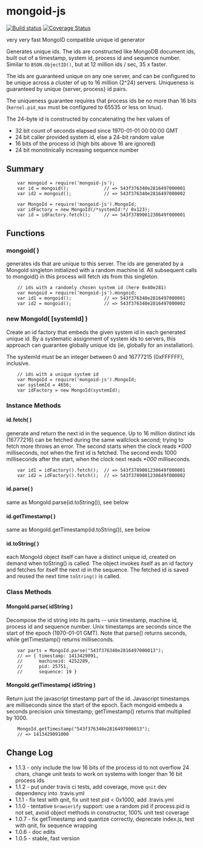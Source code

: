 mongoid-js
==========

[![Build status](https://travis-ci.org/andrasq/node-mongoid-js.svg?branch=master)](https://travis-ci.org/andrasq/node-mongoid-js?branch=master)
[![Coverage Status](https://codecov.io/github/andrasq/node-mongoid-js/coverage.svg?branch=master)](https://codecov.io/github/andrasq/node-mongoid-js?branch=master)

very very fast MongoID compatible unique id generator

Generates unique ids.  The ids are constructed like MongoDB document ids,
built out of a timestamp, system id, process id and sequence number.  Similar
to `BSON.ObjectID()`, but at 12 million ids / sec, 35 x faster.

The ids are guaranteed unique on any one server, and can be configured
to be unique across a cluster of up to 16 million (2^24) servers.
Uniqueness is guaranteed by unique {server, process} id pairs.

The uniqueness guarantee requires that process ids be no more than 16 bits
(`kernel.pid_max` must be configured to 65535 or less on linux).

The 24-byte id is constructed by concatenating the hex values of
- 32 bit count of seconds elapsed since 1970-01-01 00:00:00 GMT
- 24 bit caller provided system id, else a 24-bit random value
- 16 bits of the process id (high bits above 16 are ignored)
- 24 bit monotinically increasing sequence number


## Summary

        var mongoid = require('mongoid-js');
        var id = mongoid();             // => 543f376340e2816497000001
        var id2 = mongoid();            // => 543f376340e2816497000002

        var MongoId = require('mongoid-js').MongoId;
        var idFactory = new MongoId(/*systemId:*/ 0x123);
        var id = idFactory.fetch();     // => 543f3789001230649f000001


## Functions

### mongoid( )

generates ids that are unique to this server.  The ids are generated by a
MongoId singleton initialized with a random machine id.  All subsequent calls
to mongoid() in this process will fetch ids from this singleton.

        // ids with a randomly chosen system id (here 0x40e281)
        var mongoid = require('mongoid-js').mongoid;
        var id1 = mongoid();            // => 543f376340e2816497000001
        var id2 = mongoid();            // => 543f376340e2816497000002

### new MongoId( [systemId] )

Create an id factory that embeds the given system id in each generated unique id.
By a systematic assignment of system ids to servers, this approach can guarantee
globally unique ids (ie, globally for an installation).

The systemId must be an integer between 0 and 16777215 (0xFFFFFF), inclusive.

        // ids with a unique system id
        var MongoId = require('mongoid-js').MongoId;
        var systemId = 4656;
        var idFactory = new MongoId(systemId);

### Instance Methods

#### id.fetch( )

generate and return the next id in the sequence.  Up to 16 million distinct
ids (16777216) can be fetched during the same wallclock second; trying to
fetch more throws an error.  The second starts when the clock reads _*000_
milliseconds, not when the first id is fetched.  The second ends 1000
milliseconds after the start, when the clock next reads _*000_ milliseconds.

        var id1 = idFactory().fetch();  // => 543f3789001230649f000001
        var id2 = idFactory().fetch();  // => 543f3789001230649f000002

#### id.parse( )

same as MongoId.parse(id.toString()), see below

#### id.getTimestamp( )

same as MongoId.getTimestamp(id.toString()), see below

#### id.toString( )

each MongoId object itself can have a distinct unique id, created on demand
when toString() is called.  The object invokes itself as an id factory and
fetches for itself the next id in the sequence.  The fetched id is saved and
reused the next time `toString()` is called.

### Class Methods

#### MongoId.parse( idString )

Decompose the id string into its parts -- unix timestamp, machine id,
process id and sequence number.  Unix timestamps are seconds since the
start of the epoch (1970-01-01 GMT).  Note that parse() returns seconds,
while getTimestamp() returns milliseconds.

        var parts = MongoId.parse("543f376340e2816497000013");
        // => { timestamp: 1413429091,
        //      machineid: 4252289,
        //      pid: 25751,
        //      sequence: 19 }

#### MongoId.getTimestamp( idString )

Return just the javascript timestamp part of the id.  Javascript timestamps
are milliseconds since the start of the epoch.  Each mongoid embeds a seconds
precision unix timestamp; getTimestamp() returns that multiplied by 1000.

        MongoId.getTimestamp("543f376340e2816497000013");
        // => 1413429091000


Change Log
----------

- 1.1.3 - only include the low 16 bits of the process id to not overflow 24 chars,
  change unit tests to work on systems with longer than 16 bit process ids
- 1.1.2 - put under travis ci tests, add coverage,  move `qnit` dev dependency into .travis.yml
- 1.1.1 - fix test with qnit, fix unit test pid < 0x1000, add .travis.yml
- 1.1.0 - tentative `browserify` support: use a random pid if process.pid is not set, avoid object methods in constructor, 100% unit test coverage
- 1.0.7 - fix getTimestamp and quantize correctly, deprecate index.js, test with qnit, fix sequence wrapping
- 1.0.6 - doc edits
- 1.0.5 - stable, fast version
